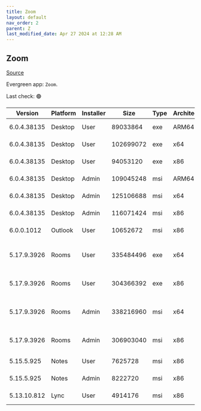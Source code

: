 ```yaml
---
title: Zoom
layout: default
nav_order: 2
parent: Z
last_modified_date: Apr 27 2024 at 12:28 AM
---
```


## Zoom

[Source](https://zoom.us/download)

Evergreen app: `Zoom`. 

Last check: 🟢

| Version     | Platform | Installer | Size      | Type | Architecture | URI                                                                                                                                              |
| ----------- | -------- | --------- | --------- | ---- | ------------ | ------------------------------------------------------------------------------------------------------------------------------------------------ |
| 6.0.4.38135 | Desktop  | User      | 89033864  | exe  | ARM64        | [https://cdn.zoom.us/prod/6.0.4.38135/arm64/ZoomInstallerFull.exe](https://cdn.zoom.us/prod/6.0.4.38135/arm64/ZoomInstallerFull.exe)             |
| 6.0.4.38135 | Desktop  | User      | 102699072 | exe  | x64          | [https://cdn.zoom.us/prod/6.0.4.38135/x64/ZoomInstallerFull.exe](https://cdn.zoom.us/prod/6.0.4.38135/x64/ZoomInstallerFull.exe)                 |
| 6.0.4.38135 | Desktop  | User      | 94053120  | exe  | x86          | [https://cdn.zoom.us/prod/6.0.4.38135/ZoomInstallerFull.exe](https://cdn.zoom.us/prod/6.0.4.38135/ZoomInstallerFull.exe)                         |
| 6.0.4.38135 | Desktop  | Admin     | 109045248 | msi  | ARM64        | [https://cdn.zoom.us/prod/6.0.4.38135/arm64/ZoomInstallerFull.msi](https://cdn.zoom.us/prod/6.0.4.38135/arm64/ZoomInstallerFull.msi)             |
| 6.0.4.38135 | Desktop  | Admin     | 125106688 | msi  | x64          | [https://cdn.zoom.us/prod/6.0.4.38135/x64/ZoomInstallerFull.msi](https://cdn.zoom.us/prod/6.0.4.38135/x64/ZoomInstallerFull.msi)                 |
| 6.0.4.38135 | Desktop  | Admin     | 116071424 | msi  | x86          | [https://cdn.zoom.us/prod/6.0.4.38135/ZoomInstallerFull.msi](https://cdn.zoom.us/prod/6.0.4.38135/ZoomInstallerFull.msi)                         |
| 6.0.0.1012  | Outlook  | User      | 10652672  | msi  | x86          | [https://cdn.zoom.us/prod/6.0.0.1012/ZoomOutlookPluginSetup.msi](https://cdn.zoom.us/prod/6.0.0.1012/ZoomOutlookPluginSetup.msi)                 |
| 5.17.9.3926 | Rooms    | User      | 335484496 | exe  | x64          | [https://cdn.zoom.us/prod/5.17.9.3926/x64/zoomrooms-5.17.9.3926-x64.exe](https://cdn.zoom.us/prod/5.17.9.3926/x64/zoomrooms-5.17.9.3926-x64.exe) |
| 5.17.9.3926 | Rooms    | User      | 304366392 | exe  | x86          | [https://cdn.zoom.us/prod/5.17.9.3926/zoomrooms-5.17.9.3926-x86.exe](https://cdn.zoom.us/prod/5.17.9.3926/zoomrooms-5.17.9.3926-x86.exe)         |
| 5.17.9.3926 | Rooms    | Admin     | 338216960 | msi  | x64          | [https://cdn.zoom.us/prod/5.17.9.3926/x64/zoomrooms-5.17.9.3926-x64.msi](https://cdn.zoom.us/prod/5.17.9.3926/x64/zoomrooms-5.17.9.3926-x64.msi) |
| 5.17.9.3926 | Rooms    | Admin     | 306903040 | msi  | x86          | [https://cdn.zoom.us/prod/5.17.9.3926/zoomrooms-5.17.9.3926-x86.msi](https://cdn.zoom.us/prod/5.17.9.3926/zoomrooms-5.17.9.3926-x86.msi)         |
| 5.15.5.925  | Notes    | User      | 7625728   | msi  | x86          | [https://cdn.zoom.us/prod/5.15.5.925/ZoomNotesPluginSetup.msi](https://cdn.zoom.us/prod/5.15.5.925/ZoomNotesPluginSetup.msi)                     |
| 5.15.5.925  | Notes    | Admin     | 8222720   | msi  | x86          | [https://cdn.zoom.us/prod/5.15.5.925/ZoomNotesPluginAdminTool.msi](https://cdn.zoom.us/prod/5.15.5.925/ZoomNotesPluginAdminTool.msi)             |
| 5.13.10.812 | Lync     | User      | 4914176   | msi  | x86          | [https://cdn.zoom.us/prod/5.13.10.812/ZoomLyncPluginSetup.msi](https://cdn.zoom.us/prod/5.13.10.812/ZoomLyncPluginSetup.msi)                     |
